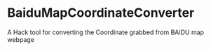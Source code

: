 BaiduMapCoordinateConverter
===========================

A Hack tool for converting the Coordinate grabbed from BAIDU map webpage
